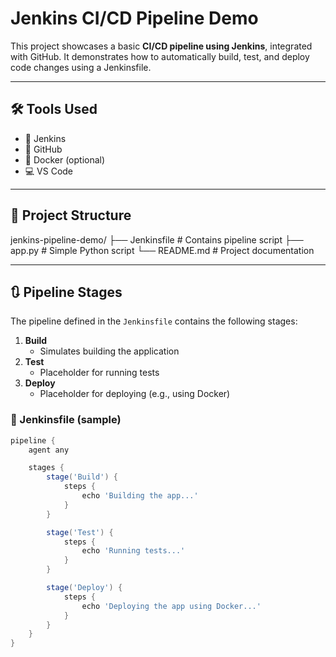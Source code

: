 # Jenkins CI/CD Pipeline Demo

This project showcases a basic **CI/CD pipeline using Jenkins**, integrated with GitHub. It demonstrates how to automatically build, test, and deploy code changes using a Jenkinsfile.

---

## 🛠️ Tools Used

- 🧰 Jenkins
- 🐙 GitHub
- 🐳 Docker (optional)
- 💻 VS Code

---

## 📁 Project Structure

jenkins-pipeline-demo/
├── Jenkinsfile # Contains pipeline script
├── app.py # Simple Python script
└── README.md # Project documentation


---

## 🔃 Pipeline Stages

The pipeline defined in the `Jenkinsfile` contains the following stages:

1. **Build**
   - Simulates building the application
2. **Test**
   - Placeholder for running tests
3. **Deploy**
   - Placeholder for deploying (e.g., using Docker)

### 🔧 Jenkinsfile (sample)

```groovy
pipeline {
    agent any

    stages {
        stage('Build') {
            steps {
                echo 'Building the app...'
            }
        }

        stage('Test') {
            steps {
                echo 'Running tests...'
            }
        }

        stage('Deploy') {
            steps {
                echo 'Deploying the app using Docker...'
            }
        }
    }
}
